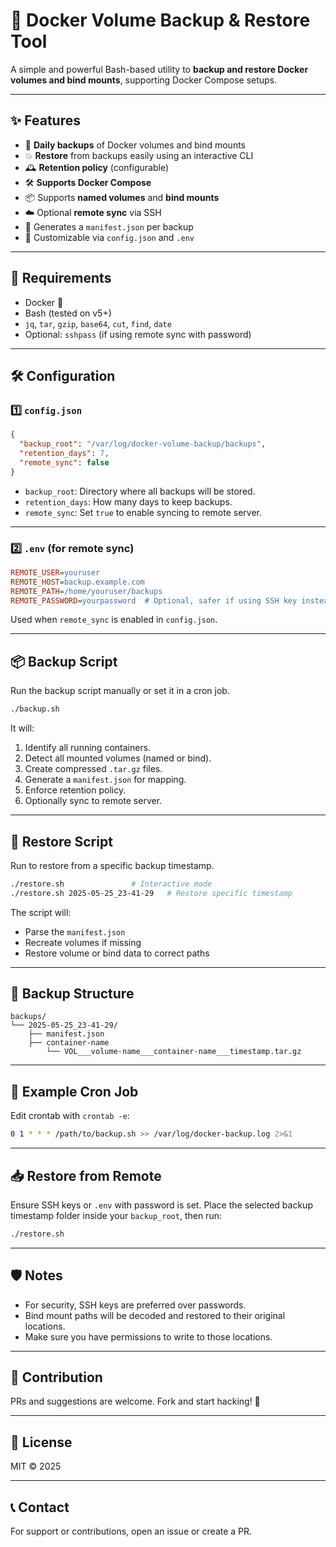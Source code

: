 # 🐳 Docker Volume Backup & Restore Tool

A simple and powerful Bash-based utility to **backup and restore Docker volumes and bind mounts**, supporting Docker Compose setups.

---

## ✨ Features

- 🔄 **Daily backups** of Docker volumes and bind mounts
- 💥 **Restore** from backups easily using an interactive CLI
- 🕰️ **Retention policy** (configurable)
- 🛠️ **Supports Docker Compose**
- 📦 Supports **named volumes** and **bind mounts**
- ☁️ Optional **remote sync** via SSH
- 📃 Generates a `manifest.json` per backup
- 🧩 Customizable via `config.json` and `.env`

---

## 🧰 Requirements

- Docker 🐳
- Bash (tested on v5+)
- `jq`, `tar`, `gzip`, `base64`, `cut`, `find`, `date`
- Optional: `sshpass` (if using remote sync with password)

---

## 🛠️ Configuration

### 1️⃣ `config.json`

```json
{
  "backup_root": "/var/log/docker-volume-backup/backups",
  "retention_days": 7,
  "remote_sync": false
}
```

- `backup_root`: Directory where all backups will be stored.
- `retention_days`: How many days to keep backups.
- `remote_sync`: Set `true` to enable syncing to remote server.

---

### 2️⃣ `.env` (for remote sync)

```ini
REMOTE_USER=youruser
REMOTE_HOST=backup.example.com
REMOTE_PATH=/home/youruser/backups
REMOTE_PASSWORD=yourpassword  # Optional, safer if using SSH key instead
```

Used when `remote_sync` is enabled in `config.json`.

---

## 📦 Backup Script

Run the backup script manually or set it in a cron job.

```bash
./backup.sh
```

It will:

1. Identify all running containers.
2. Detect all mounted volumes (named or bind).
3. Create compressed `.tar.gz` files.
4. Generate a `manifest.json` for mapping.
5. Enforce retention policy.
6. Optionally sync to remote server.

---

## 🔁 Restore Script

Run to restore from a specific backup timestamp.

```bash
./restore.sh               # Interactive mode
./restore.sh 2025-05-25_23-41-29   # Restore specific timestamp
```

The script will:

- Parse the `manifest.json`
- Recreate volumes if missing
- Restore volume or bind data to correct paths

---

## 📂 Backup Structure

```
backups/
└── 2025-05-25_23-41-29/
    ├── manifest.json
    ├── container-name
        └── VOL___volume-name___container-name___timestamp.tar.gz
```

---

## 🧪 Example Cron Job

Edit crontab with `crontab -e`:

```bash
0 1 * * * /path/to/backup.sh >> /var/log/docker-backup.log 2>&1
```

---

## 📥 Restore from Remote

Ensure SSH keys or `.env` with password is set. Place the selected backup timestamp folder inside your `backup_root`, then run:

```bash
./restore.sh
```

---

## 🛡️ Notes

- For security, SSH keys are preferred over passwords.
- Bind mount paths will be decoded and restored to their original locations.
- Make sure you have permissions to write to those locations.

---

## 🤝 Contribution

PRs and suggestions are welcome. Fork and start hacking! 🔧

---

## 📜 License

MIT © 2025

---

## 📞 Contact

For support or contributions, open an issue or create a PR.